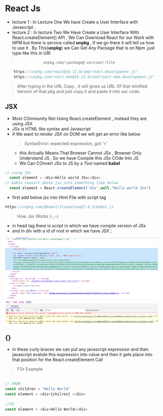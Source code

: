 # React Js 

* lecture 1 : In Lecture One We have Create a User Interface with Javascript .
* lecture 2 : In lecture Two We Have Create a User Interface With React.createElement() API , We Can Download React for our Work with NPM but there is service called __unpkg__  , if we go there it will tell us how to use it . By This(__unpkg__) we Can Get Any Package that is on Npm ,just type like this in URl 

>                 unpkg.com/:package@:version/:file

```javascript
    https://unpkg.com/react@16.12.0/umd/react.development.js"
    https://unpkg.com/react-dom@16.12.0/umd/react-dom.development.js"
```
> After typing in the URL Copy , it will gives us URL Of that minified Version of that pkg and just copy it and paste it into our code.

## JSX

* Most COmmunity Not Using React.createElement , instead they are using JSX 
* JSx is HTML like syntax and Javascript
* if We want to render JSX on DOM we will get an error like below
  > SyntaxError: expected expression, got '<'
  * this Actually Means That Browser Cannot JSx , Browser Only Understand JS , So we have Compile this JSx COde Into JS 
  * We Can COnvert JSx to JS by a Tool named __babel__ 

```javascript 
// using JSx
  const element = <div>Hello world JSx</div>
// bable convert above jsx into something like below
  const element = React.createElement('div',null,"Hello world JSx")
```

* first add below jsx into Html File with script tag
```javascript
https://unpkg.com/@babel/standalone@7.8.3/babel.js
```

> How Jsx Works (-_-)

* in head tag there is script in which we have compile version of JSx
* and In div with a id of root in which we have JSX ;

![](./my-learning/jsxtojs.png)

## {} 
* in these curly braces we can put any javascript expression and then javascript evalute this expression into value and then it gets place into that position for the React.createElement Call 

> FOr Example 
```javascript

// FROM
const children = "Hello World"
const element = <div>{chilren} </div>

//TO
const element = <div>Hello World</div>

```